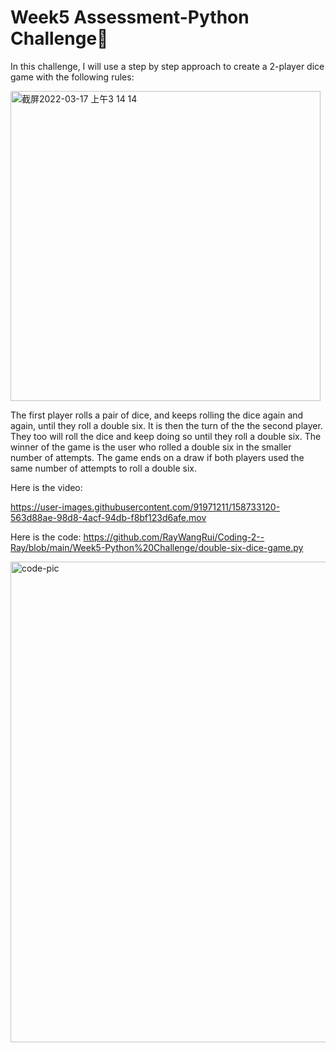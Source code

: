 # Week5 Assessment-Python Challenge🤖
In this challenge, I will use a step by step approach to create a 2-player dice game with the following rules:<br>

<img width="496" alt="截屏2022-03-17 上午3 14 14" src="https://user-images.githubusercontent.com/91971211/158729446-d00c52de-8af7-41d3-a05f-47b4bd5431af.png">

The first player rolls a pair of dice, and keeps rolling the dice again and again, until they roll a double six.
It is then the turn of the the second player. They too will roll the dice and keep doing so until they roll a double six.
The winner of the game is the user who rolled a double six in the smaller number of attempts.
The game ends on a draw if both players used the same number of attempts to roll a double six.

Here is the video:

https://user-images.githubusercontent.com/91971211/158733120-563d88ae-98d8-4acf-94db-f8bf123d6afe.mov

Here is the code: https://github.com/RayWangRui/Coding-2--Ray/blob/main/Week5-Python%20Challenge/double-six-dice-game.py

<img width="769" alt="code-pic" src="https://user-images.githubusercontent.com/91971211/158733371-e525725b-61af-4457-a354-ae063ceb7442.png">
